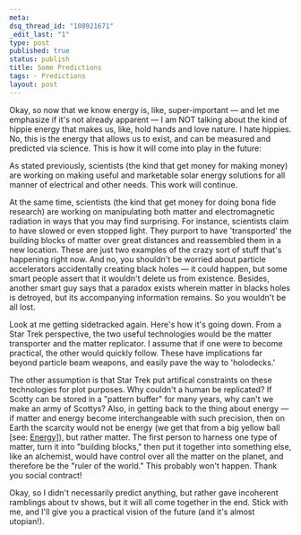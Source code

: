 ```yaml
--- 
meta: 
dsq_thread_id: "108921671" 
_edit_last: "1" 
type: post 
published: true 
status: publish 
title: Some Predictions 
tags: - Predictions 
layout: post 
--- 
```


Okay, so now that we know energy is, like, super-important — and let me emphasize if it's not already apparent — I am NOT talking about the kind of hippie energy that makes us, like, hold hands and love nature. I hate hippies. No, this is the energy that allows us to exist, and can be measured and predicted via science. This is how it will come into play in the future:

As stated previously, scientists (the kind that get money for making money) are working on making useful and marketable solar energy solutions for all manner of electrical and other needs. This work will continue.

At the same time, scientists (the kind that get money for doing bona fide research) are working on manipulating both matter and electromagnetic radiation in ways that you may find surprising. For instance, scientists claim to have slowed or even stopped light. They purport to have 'transported' the building blocks of matter over great distances and reassembled them in a new location. These are just two examples of the crazy sort of stuff that's happening right now. And no, you shouldn't be worried about particle accelerators accidentally creating black holes — it could happen, but some smart people assert that it wouldn't delete us from existence. Besides, another smart guy says that a paradox exists wherein matter in blacks holes is detroyed, but its accompanying information remains. So you wouldn't be all lost.

Look at me getting sidetracked again. Here's how it's going down. From a Star Trek perspective, the two useful technologies would be the matter transporter and the matter replicator. I assume that if one were to become practical, the other would quickly follow. These have implications far beyond particle beam weapons, and easily pave the way to 'holodecks.'

The other assumption is that Star Trek put artifical constraints on these technologies for plot purposes. Why couldn't a human be replicated? If Scotty can be stored in a "pattern buffer" for many years, why can't we make an army of Scottys? Also, in getting back to the thing about energy — if matter and energy become interchangeable with such precision, then on Earth the scarcity would not be energy (we get that from a big yellow ball [see: [Energy](http://bradczerniak.com/2007/08/04/energy/)]), but rather matter. The first person to harness one type of matter, turn it into "building blocks," then put it together into something else, like an alchemist, would have control over all the matter on the planet, and therefore be the "ruler of the world." This probably won't happen. Thank you social contract!

Okay, so I didn't necessarily predict anything, but rather gave incoherent ramblings about tv shows, but it will all come together in the end. Stick with me, and I'll give you a practical vision of the future (and it's almost utopian!).
